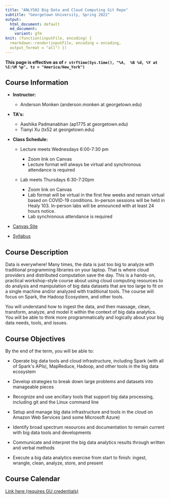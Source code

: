 ```yaml
---
title: "ANLY502 Big Data and Cloud Computing Git Repo"
subtitle: "Georgetown University, Spring 2022"
output:
  html_document: default
  md_document:
    variant: gfm
knit: (function(inputFile, encoding) {
  rmarkdown::render(inputFile, encoding = encoding,
  output_format = "all") })
---
```



**This page is effective as of `r strftime(Sys.time(), "%A,  %B %d, %Y at %I:%M %p", tz = "America/New_York")`**

## Course Information

-   **Instructor:**

    -   Anderson Monken (anderson.monken at georgetown.edu)

-   **TA's:**

    -   Aashika Padmanabhan (ap1775 at georgetown.edu)
    -   Tianyi Xu (tx52 at georgetown.edu)

-   **Class Schedule:**

    -   Lecture meets Wednesdays 6:00-7:30 pm

        -   Zoom link on Canvas
        -   Lecture format will always be virtual and synchronous attendance is required

    -   Lab meets Thursdays 6:30-7:20pm

        -   Zoom link on Canvas
        -   Lab format will be virtual in the first few weeks and remain virtual based on COVID-19 conditions. In-person sessions will be held in Healy 103. In-person labs will be announced with at least 24 hours notice.
        -   Lab synchronous attendance is required

-   [Canvas Site](https://georgetown.instructure.com/courses/142215)
- [Syllabus](https://georgetown.instructure.com/courses/142215/assignments/syllabus)

## Course Description

Data is everywhere! Many times, the data is just too big to analyze
with traditional programming libraries on your laptop. That is where
cloud providers and distributed computation save the day. This is a
hands-on, practical workshop-style course about using cloud computing
resources to do analysis and manipulation of big data datasets that are
too large to fit on a single machine and/or analyzed with traditional
tools. The course will focus on Spark, the Hadoop Ecosystem, and other
tools.

You will understand how to ingest the data, and then massage, clean,
transform, analyze, and model it within the context of big data
analytics. You will be able to think more programmatically and logically
about your big data needs, tools, and issues.

## Course Objectives

By the end of the term, you will be able to:

-   Operate big data tools and cloud infrastructure, including Spark
    (with all of Spark's APIs), MapReduce, Hadoop, and other tools in the
    big data ecosystem

-   Develop strategies to break down large problems and datasets into manageable pieces

-   Recognize and use ancillary tools that support big data processing, including git and the Linux command line

-   Setup and manage big data infrastructure and tools in the cloud on Amazon Web Services (and some Microsoft Azure)

-   Identify broad spectrum resources and documentation to remain current with big data tools and developments

-   Communicate and interpret the big data analytics results through written and verbal methods

-   Execute a big data analytics exercise from start to finish: ingest, wrangle, clean, analyze, store, and present

## Course Calendar

[Link here (requires GU credentials)](https://docs.google.com/spreadsheets/d/e/2PACX-1vQ8k5uBzLOq3op0lBIDDJkMpvpR9UCH9o6cD6qztWdoHPPNY9OxDl3wReMo2oJhO9xJNLs0ZrFnaNJE/pubhtml?gid=0&amp;single=true&amp;widget=true&amp)